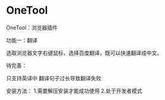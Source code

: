 # OneTool
OneTool：浏览器插件

功能一：翻译

选取浏览器文字右键鼠标，选择百度翻译，既可以快速翻译成中文。

待完善：

只支持英译中
翻译句子过长导致翻译失败

安装方法：
1.需要解压安装才能成功使用
2.处于开发者模式
